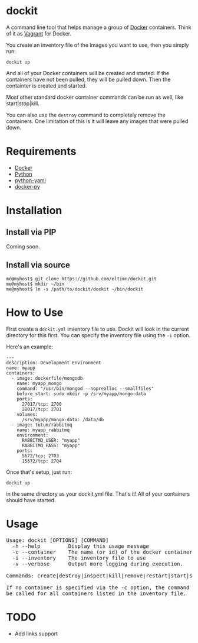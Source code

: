 dockit
======

A command line tool that helps manage a group of [Docker](https://www.docker.io/) containers. Think of it as [Vagrant](http://www.vagrantup.com/) for Docker.

You create an inventory file of the images you want to use, then you simply run:

    dockit up

And all of your Docker containers will be created and started. If the containers have not been pulled, they will be pulled down. Then the containter is created and started.

Most other standard docker container commands can be run as well, like start|stop|kill.

You can also use the `destroy` command to completely remove the containers. One limitation of this is it will leave any images that were pulled down.

Requirements
============

* [Docker](https://www.docker.io/)
* [Python](https://www.python.org/)
* [python-yaml](http://pkgs.org/download/python-yaml)
* [docker-py](https://github.com/dotcloud/docker-py)

Installation
============

Install via PIP
---------------

Coming soon.

Install via source
------------------

    me@myhost$ git clone https://github.com/eltimn/dockit.git
    me@myhost$ mkdir ~/bin
    me@myhost$ ln -s /path/to/dockit/dockit ~/bin/dockit

How to Use
==========

First create a `dockit.yml` inventory file to use. Dockit will look in the current directory for this first. You can specify the inventory file using the `-i` option.

Here's an example:

    ---
    description: Development Environment
    name: myapp
    containers:
      - image: dockerfile/mongodb
        name: myapp_mongo
        command: "/usr/bin/mongod --noprealloc --smallfiles"
        before_start: sudo mkdir -p /srv/myapp/mongo-data
        ports:
          27017/tcp: 2700
          28017/tcp: 2701
        volumes:
          /srv/myapp/mongo-data: /data/db
      - image: tutum/rabbitmq
        name: myapp_rabbitmq
        environment:
          RABBITMQ_USER: "myapp"
          RABBITMQ_PASS: "myapp"
        ports:
          5672/tcp: 2703
          15672/tcp: 2704

Once that's setup, just run:

    dockit up

in the same directory as your dockit.yml file. That's it! All of your containers should have started.

Usage
=====

<pre>
Usage: dockit [OPTIONS] [COMMAND]
  -h --help         Display this usage message
  -c --container    The name (or id) of the docker container to use
  -i --inventory    The inventory file to use
  -v --verbose      Output more logging during execution.

Commands: create|destroy|inspect|kill|remove|restart|start|stop|top|up

If no container is specified via the -c option, the command will
be called for all containers listed in the inventory file.
</pre>

TODO
====

* Add links support
